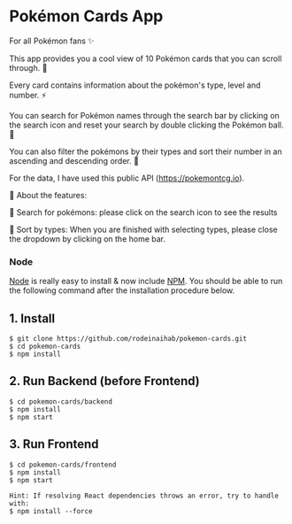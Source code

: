 # Pokémon Cards App

For all Pokémon fans ✨

This app provides you a cool view of 10 Pokémon cards that you can scroll through. 🍄

Every card contains information about the pokémon's type, level and number. ⚡️

You can search for Pokémon names through the search bar by clicking on the search icon and reset your search by double clicking the Pokémon ball. 🔮

You can also filter the pokémons by their types and sort their number in an ascending and descending order. 🚀

For the data, I have used this public API (https://pokemontcg.io).

🧩 About the features: 

🧩 Search for pokémons: please click on the search icon to see the results

🧩 Sort by types: When you are finished with selecting types, please close the dropdown by clicking on the home bar.



### Node

[Node](http://nodejs.org/) is really easy to install & now include [NPM](https://npmjs.org/).
You should be able to run the following command after the installation procedure
below.

## 1. Install

    $ git clone https://github.com/rodeinaihab/pokemon-cards.git
    $ cd pokemon-cards
    $ npm install

## 2. Run Backend (before Frontend)

    $ cd pokemon-cards/backend
    $ npm install
    $ npm start

## 3. Run Frontend

    $ cd pokemon-cards/frontend
    $ npm install
    $ npm start
    
    Hint: If resolving React dependencies throws an error, try to handle with: 
    $ npm install --force
